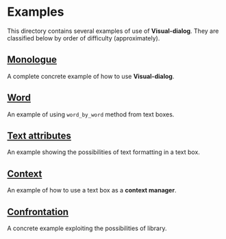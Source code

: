 # Examples

This directory contains several examples of use of **Visual-dialog**.
They are classified below by order of difficulty (approximately).

## [Monologue](monologue.py)

A complete concrete example of how to use **Visual-dialog**.

## [Word](word.py)

An example of using ``word_by_word`` method from text boxes.

## [Text attributes](text_attributes.py)

An example showing the possibilities of text formatting in a text box.

## [Context](contex.py)

An example of how to use a text box as a **context manager**.

## [Confrontation](confrontation.py)

A concrete example exploiting the possibilities of library.
